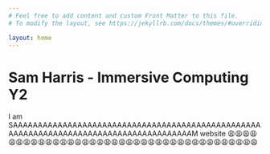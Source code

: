 ```yaml
---
# Feel free to add content and custom Front Matter to this file.
# To modify the layout, see https://jekyllrb.com/docs/themes/#overriding-theme-defaults

layout: home
---
```


# Sam Harris - Immersive Computing Y2

I am SAAAAAAAAAAAAAAAAAAAAAAAAAAAAAAAAAAAAAAAAAAAAAAAAAAAAAAAAAAAAAAAAAAAAAAAAAAAAAAAAAAAAAAAM
website 😩😩😩😩😩😩😩😩😩😩😩😩😩😩😩😩😩😩😩😩😩😩😩😩😩😩😩😩😩😩😩😩😩😩😩😩😩😩
